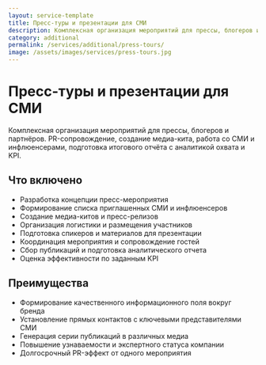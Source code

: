 ```yaml
---
layout: service-template
title: Пресс-туры и презентации для СМИ
description: Комплексная организация мероприятий для прессы, блогеров и партнёров. PR-сопровождение, создание медиа-кита, работа со СМИ и инфлюенсерами, подготовка итогового отчёта с аналитикой охвата и KPI.
category: additional
permalink: /services/additional/press-tours/
image: /assets/images/services/press-tours.jpg
---
```


# Пресс-туры и презентации для СМИ

Комплексная организация мероприятий для прессы, блогеров и партнёров. PR-сопровождение, создание медиа-кита, работа со СМИ и инфлюенсерами, подготовка итогового отчёта с аналитикой охвата и KPI.

## Что включено

- Разработка концепции пресс-мероприятия
- Формирование списка приглашенных СМИ и инфлюенсеров
- Создание медиа-китов и пресс-релизов
- Организация логистики и размещения участников
- Подготовка спикеров и материалов для презентации
- Координация мероприятия и сопровождение гостей
- Сбор публикаций и подготовка аналитического отчета
- Оценка эффективности по заданным KPI

## Преимущества

- Формирование качественного информационного поля вокруг бренда
- Установление прямых контактов с ключевыми представителями СМИ
- Генерация серии публикаций в различных медиа
- Повышение узнаваемости и экспертного статуса компании
- Долгосрочный PR-эффект от одного мероприятия
